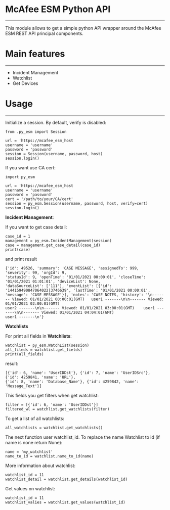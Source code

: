 # McAfee ESM Python API
___
This module allows to get a simple python API
wrapper around the McAfee ESM REST API principal components.

# Main features
___
- Incident Management
- Watchlist
- Get Devices


# Usage
___
Initialize a session. By default, verify is disabled:

    from .py_esm import Session

    url = 'https://mcafee_esm_host
    username = 'username'
    password = 'password'
    session = Session(username, password, host)
    session.login()

If you want use CA cert:
    
    import py_esm

    url = 'https://mcafee_esm_host
    username = 'username'
    password = 'password'
    cert = '/path/to/your/CA/cert'
    session = py_esm.Session(username, password, host, verify=cert)
    session.login()

**Incident Management**:

If you want to get case detail:

    case_id = 1
    management = py_esm.IncidentManagement(session)
    case = management.get_case_detail(case_id)
    print(case)

and print result
    
    {'id': 49526, 'summary': 'CASE MESSAGE', 'assignedTo': 999, 'severity': 99, 'orgId': 9,
    'statusId': 9, 'openTime': '01/01/2021 00:00:01', 'closeTime': '01/01/2021 01:01:01', 'deviceList': None,
    'dataSourceList': ['111'], 'eventList': [{'id': '144159490847064022|3746639', 'lastTime': '01/01/2021 00:00:01',
    'message': 'CASE MESSAGE'}], 'notes': 'CASE NOTES, 'history': '\n------- Viewed: 01/01/2021 00:00:01(GMT)   user1 -------\n\n------- Viewed: 01/01/2021 02:00:01(GMT)
    user2 -------\n\n------- Viewed: 01/01/2021 03:00:01(GMT)    user1 -------\n\n------- Viewed: 01/01/2021 04:04:01(GMT)
    user1 -------\n'}

**Watchlists**

For print all fields in **Watchlists**:
   
    watchlist = py_esm.WatchList(session)
    all_fileds = watchlist.get_fields)
    print(all_fields)

result:
    
    [{'id': 6, 'name': 'UserIDDst'}, {'id': 7, 'name': 'UserIDSrc'}, {'id': 4259841, 'name': 'URL'},
    {'id': 8, 'name': 'Database_Name'}, {'id': 4259842, 'name': 'Message_Text'}]



This fields you get filters when get watchlist:
        
    filter = [{'id': 6, 'name': 'UserIDDst'}]
    filtered_wl = watchlist.get_watchlists(filter)

To get a list of all watchlists:

    all_watchlists = watchlist.get_watchlists()

The next function user watchlist_id. To replace the name Watchlist to id (if name is none return None):

    name = 'my_watchlist'
    name_to_id = watchlist.name_to_id(name)

More information about watchlist:

    watchlist_id = 11
    watchlist_detail = watchlist.get_details(watchlist_id)

Get values on watchlist:

    watchlist_id = 11
    watchlist_valies = watchlist.get_values(watchlist_id)




    
    
